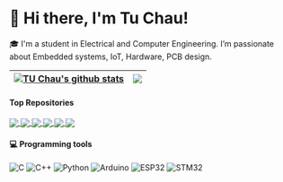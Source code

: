 # 👋 Hi there, I'm Tu Chau!

🎓 I'm a student in Electrical and Computer Engineering. I’m passionate about Embedded systems, IoT, Hardware, PCB design.

| <a href="https://github.com/anuraghazra/github-readme-stats"><img align="center" src="https://github-readme-stats.vercel.app/api?username=tuchau1404&show_icons=true&include_all_commits=true&theme=shadow_blue&hide_border=true" alt="TU Chau's github stats" /></a> | <a href="https://github.com/anuraghazra/github-readme-stats"><img align="center" src="https://github-readme-stats.vercel.app/api/top-langs/?username=tuchau1404&layout=compact&theme=shadow_blue&hide_border=true" /></a> |
| ------------- | ------------- |

#### Top Repositories

<a href="https://github.com/tuchau1404/water_system_device2/">
  <!-- Change the `github-readme-stats.anuraghazra1.vercel.app` to `github-readme-stats.vercel.app`  -->
  <img align="center" src="https://github-readme-stats.anuraghazra1.vercel.app/api/pin/?username=tuchau1404&repo=water_system_device2&theme=shadow_blue" />
</a>
<a href="https://github.com/tuchau1404/clap-detection/">
  <!-- Change the `github-readme-stats.anuraghazra1.vercel.app` to `github-readme-stats.vercel.app`  -->
  <img align="center" src="https://github-readme-stats.anuraghazra1.vercel.app/api/pin/?username=tuchau1404&repo=clap-detection&theme=shadow_blue" />
</a>  
<a href="https://github.com/tuchau1404/BFMC2024_individual/">
  <!-- Change the `github-readme-stats.anuraghazra1.vercel.app` to `github-readme-stats.vercel.app`  -->
  <img align="center" src="https://github-readme-stats.anuraghazra1.vercel.app/api/pin/?username=tuchau1404&repo=BFMC2024_individual&theme=shadow_blue" />
</a>  
<a href="https://github.com/tuchau1404/manga_translate/">
  <!-- Change the `github-readme-stats.anuraghazra1.vercel.app` to `github-readme-stats.vercel.app`  -->
  <img align="center" src="https://github-readme-stats.anuraghazra1.vercel.app/api/pin/?username=tuchau1404&repo=manga_translate&theme=shadow_blue" />
</a>  
<a href="https://github.com/tuchau1404/ECTDS10/">
  <!-- Change the `github-readme-stats.anuraghazra1.vercel.app` to `github-readme-stats.vercel.app`  -->
  <img align="center" src="https://github-readme-stats.anuraghazra1.vercel.app/api/pin/?username=tuchau1404&repo=ECTDS10&theme=shadow_blue" />
</a> 
<a href="https://github.com/tuchau1404/2.4Ghz_LNA/">
  <!-- Change the `github-readme-stats.anuraghazra1.vercel.app` to `github-readme-stats.vercel.app`  -->
  <img align="center" src="https://github-readme-stats.anuraghazra1.vercel.app/api/pin/?username=tuchau1404&repo=2.4Ghz_LNA&theme=shadow_blue" />
</a> 

#### 💻 Programming tools 
![C](https://img.shields.io/badge/-C-00599C?style=flat&logo=c&logoColor=white)
![C++](https://img.shields.io/badge/-C++-00599C?style=flat&logo=cplusplus&logoColor=white)
![Python](https://img.shields.io/badge/-Python-3776AB?style=flat&logo=python&logoColor=white)
![Arduino](https://img.shields.io/badge/-Arduino-00979D?style=flat&logo=arduino&logoColor=white)
![ESP32](https://img.shields.io/badge/-ESP32-E7352C?style=flat)
![STM32](https://img.shields.io/badge/-STM32-03234B?style=flat)
